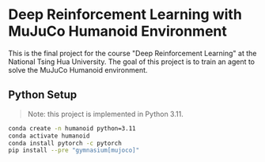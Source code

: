 # Deep Reinforcement Learning with MuJuCo Humanoid Environment

This is the final project for the course "Deep Reinforcement Learning" at the National Tsing Hua University. The goal of this project is to train an agent to solve the MuJuCo Humanoid environment.

## Python Setup

> Note: this project is implemented in Python 3.11.

```bash
conda create -n humanoid python=3.11
conda activate humanoid
conda install pytorch -c pytorch
pip install --pre "gymnasium[mujoco]"
```
